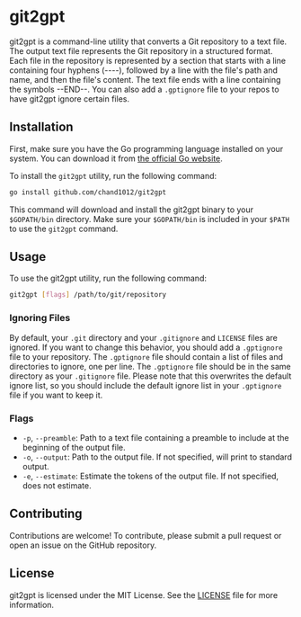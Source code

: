 # git2gpt

git2gpt is a command-line utility that converts a Git repository to a text file. The output text file represents the Git repository in a structured format. Each file in the repository is represented by a section that starts with a line containing four hyphens (----), followed by a line with the file's path and name, and then the file's content. The text file ends with a line containing the symbols --END--. You can also add a `.gptignore` file to your repos to have git2gpt ignore certain files.

## Installation

First, make sure you have the Go programming language installed on your system. You can download it from [the official Go website](https://golang.org/dl/).

To install the `git2gpt` utility, run the following command:

```bash
go install github.com/chand1012/git2gpt
```

This command will download and install the git2gpt binary to your `$GOPATH/bin` directory. Make sure your `$GOPATH/bin` is included in your `$PATH` to use the `git2gpt` command.

## Usage

To use the git2gpt utility, run the following command:

```bash
git2gpt [flags] /path/to/git/repository
```

### Ignoring Files

By default, your `.git` directory and your `.gitignore` and `LICENSE` files are ignored. If you want to change this behavior, you should add a `.gptignore` file to your repository. The `.gptignore` file should contain a list of files and directories to ignore, one per line. The `.gptignore` file should be in the same directory as your `.gitignore` file. Please note that this overwrites the default ignore list, so you should include the default ignore list in your `.gptignore` file if you want to keep it.

### Flags

* `-p`,          `--preamble`: Path to a text file containing a preamble to include at the beginning of the output file.
* `-o`,          `--output`: Path to the output file. If not specified, will print to standard output.
* `-e`,       `--estimate`: Estimate the tokens of the output file. If not specified, does not estimate.

## Contributing

Contributions are welcome! To contribute, please submit a pull request or open an issue on the GitHub repository.

## License

git2gpt is licensed under the MIT License. See the [LICENSE](LICENSE) file for more information.
